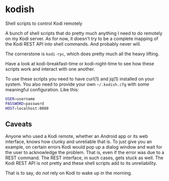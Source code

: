 # kodish
Shell scripts to control Kodi remotely

A bunch of shell scripts that do pretty much anything I need to do
remotely on my Kodi server. As for now, it doesn't try to be a
complete mapping of the Kodi REST API into shell commands.  And
probably never will.

The cornerstone is `kodi-rpc`, which does pretty much all the heavy
lifting.

Have a look at kodi-breakfast-time or kodi-night-time to see how
these scripts work and interact with one another.

To use these scripts you need to have curl(1) and jq(1) installed on
your system.  You also need to provide your own `~/.kodish.cfg` with
some meaningful configuration.  Like this:

```sh
USER=username
PASSWORD=password
HOST=localhost:8080
```

## Caveats
Anyone who used a Kodi remote, whether an Android app or its web
interface, knows how clunky and unreliable that is.  To just give you
an example, on certain errors Kodi would pop up a dialog window and
wait for the user to acknowledge the problem.  That is, even if the
error was due to a REST command.  The REST interface, in such cases,
gets stuck as well.  The Kodi REST API is not pretty and these shell
scripts add to its unreliability.

That is to say, do _not_ rely on Kodi to wake up in the morning.
